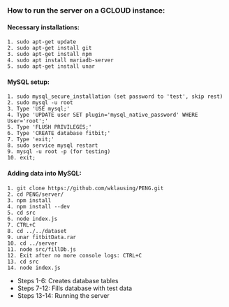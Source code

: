 ### How to run the server on a GCLOUD instance:

#### Necessary installations:
```
1. sudo apt-get update
2. sudo apt-get install git
3. sudo apt-get install npm
4. sudo apt install mariadb-server
5. sudo apt-get install unar
```
#### MySQL setup:
```
1. sudo mysql_secure_installation (set password to 'test', skip rest)
2. sudo mysql -u root
3. Type 'USE mysql;'
4. Type 'UPDATE user SET plugin='mysql_native_password' WHERE User='root';'
5. Type 'FLUSH PRIVILEGES;'
6. Type 'CREATE database fitbit;'
7. Type 'exit;'
8. sudo service mysql restart
9. mysql -u root -p (for testing)
10. exit;
```
#### Adding data into MySQL:
```
1. git clone https://github.com/wklausing/PENG.git
2. cd PENG/server/
3. npm install
4. npm install --dev
5. cd src
6. node index.js
7. CTRL+C
8. cd ../../dataset
9. unar fitbitData.rar
10. cd ../server
11. node src/fillDb.js
12. Exit after no more console logs: CTRL+C
13. cd src
14. node index.js
```
- Steps 1-6: Creates database tables
- Steps 7-12: Fills database with test data
- Steps 13-14: Running the server
